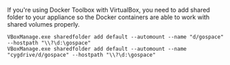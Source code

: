 If you're using Docker Toolbox with VirtualBox, you need to add shared folder to your appliance so the Docker containers
are able to work with shared volumes properly.

    VBoxManage.exe sharedfolder add default --automount --name "d/gospace" --hostpath "\\?\d:\gospace"
    VBoxManage.exe sharedfolder add default --automount --name "cygdrive/d/gospace" --hostpath "\\?\d:\gospace"